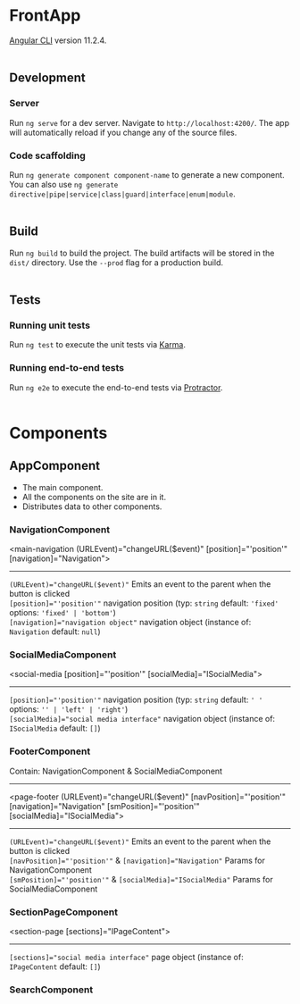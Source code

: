 # FrontApp
[Angular CLI](https://github.com/angular/angular-cli) version 11.2.4.
<br><br>

## Development
### Server
Run `ng serve` for a dev server. Navigate to `http://localhost:4200/`. The app will automatically reload if you change any of the source files.

### Code scaffolding
Run `ng generate component component-name` to generate a new component. You can also use `ng generate directive|pipe|service|class|guard|interface|enum|module`.
<br><br>

## Build
Run `ng build` to build the project. The build artifacts will be stored in the `dist/` directory. Use the `--prod` flag for a production build.
<br><br>

## Tests
### Running unit tests
Run `ng test` to execute the unit tests via [Karma](https://karma-runner.github.io).

### Running end-to-end tests
Run `ng e2e` to execute the end-to-end tests via [Protractor](http://www.protractortest.org/).
<br><br>

# Components

## AppComponent
- The main component.
- All the components on the site are in it.
- Distributes data to other components.

### NavigationComponent
<main-navigation (URLEvent)="changeURL($event)" [position]="'position'" [navigation]="Navigation"></main-navigation>
___
```(URLEvent)="changeURL($event)"``` Emits an event to the parent when the button is clicked<br>
```[position]="'position'"``` navigation position (typ: ```string``` default: ```'fixed'``` options: ```'fixed' | 'bottom'```)<br>
```[navigation]="navigation object"``` navigation object (instance of: ```Navigation``` default: ```null```)

### SocialMediaComponent
<social-media [position]="'position'" [socialMedia]="ISocialMedia"></social-media>
___
```[position]="'position'"``` navigation position (typ: ```string``` default: ```' '``` options: ```'' | 'left' | 'right'```)<br>
```[socialMedia]="social media interface"``` navigation object (instance of: ```ISocialMedia``` default: ```[]```)

### FooterComponent
Contain: NavigationComponent & SocialMediaComponent
___
<page-footer (URLEvent)="changeURL($event)"
             [navPosition]="'position'" [navigation]="Navigation"
             [smPosition]="'position'" [socialMedia]="ISocialMedia">
</page-footer>
___
```(URLEvent)="changeURL($event)"``` Emits an event to the parent when the button is clicked<br>
```[navPosition]="'position'"``` & ```[navigation]="Navigation"``` Params for NavigationComponent<br>
```[smPosition]="'position'"``` & ```[socialMedia]="ISocialMedia"``` Params for SocialMediaComponent<br>

### SectionPageComponent
<section-page [sections]="IPageContent"></section-page>
___
```[sections]="social media interface"``` page object (instance of: ```IPageContent``` default: ```[]```)

### SearchComponent
<search-exercises></search-exercises>
